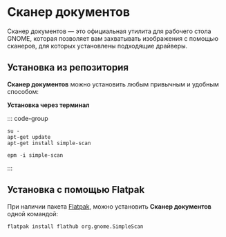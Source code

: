# Сканер документов

Сканер документов — это официальная утилита для рабочего стола GNOME, которая позволяет вам захватывать изображения с
помощью сканеров, для которых установлены подходящие драйверы.

## Установка из репозитория

**Сканер документов** можно установить любым привычным и удобным способом:

**Установка через терминал**

::: code-group

```shell[apt-get]
su -
apt-get update
apt-get install simple-scan
```
```shell[epm]
epm -i simple-scan
```
:::

## Установка c помощью Flatpak

При наличии пакета [Flatpak](/flatpak), можно установить **Сканер документов** одной командой:

```shell
flatpak install flathub org.gnome.SimpleScan
```
